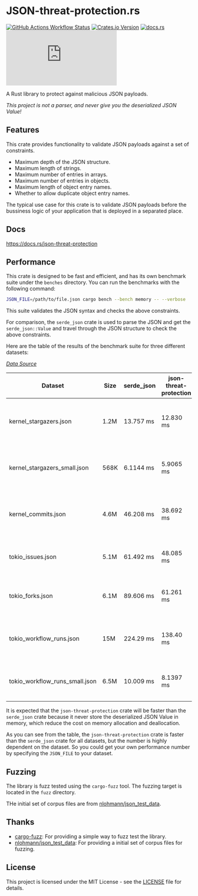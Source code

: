 # JSON-threat-protection.rs

[![GitHub Actions Workflow Status](https://img.shields.io/github/actions/workflow/status/ADD-SP/json-threat-protection.rs/test.yml?branch=main&style=for-the-badge&label=Fuzzing)](https://github.com/ADD-SP/json-threat-protection.rs/actions)
[![Crates.io Version](https://img.shields.io/crates/v/json-threat-protection?style=for-the-badge)](https://crates.io/crates/json-threat-protection)
[![docs.rs](https://img.shields.io/docsrs/json-threat-protection?style=for-the-badge&link=https%3A%2F%2Fdocs.rs%2Fjson-threat-protection)](https://docs.rs/json-threat-protection)
[![GitHub License](https://img.shields.io/github/license/ADD-SP/json-threat-protection.rs?style=for-the-badge)](LICENSE)

A Rust library to protect against malicious JSON payloads.

*This project is not a parser, and never give you the deserialized JSON Value!*

## Features

This crate provides functionality to validate JSON payloads against a set of constraints.

* Maximum depth of the JSON structure.
* Maximum length of strings.
* Maximum number of entries in arrays.
* Maximum number of entries in objects.
* Maximum length of object entry names.
* Whether to allow duplicate object entry names.

The typical use case for this crate is to validate JSON payloads
before the bussiness logic of your application that is deployed
in a separated place.

## Docs

https://docs.rs/json-threat-protection

## Performance

This crate is designed to be fast and efficient,
and has its own benchmark suite under the `benches` directory.
You can run the benchmarks with the following command:

```bash
JSON_FILE=/path/to/file.json cargo bench --bench memory -- --verbose
```
 
This suite validates the JSON syntax and checks the above constraints.

For comparison, the `serde_json` crate is used to parse the JSON
and get the `serde_json::Value` and travel through the JSON structure
to check the above constraints.

Here are the table of the results of the benchmark suite for three different datasets:

[*Data Source*](data/)

|             Dataset           | Size | serde_json | json-threat-protection | Faster (%) | Comment |
|-------------------------------|------|------------|------------------------|------------|---------|
| kernel_stargazers.json        | 1.2M | 13.757 ms  | 12.830 ms              | 6.73%      | 1000 stargazers JSON information from [torvalds/linux](https://github.com/torvalds/linux) |
| kernel_stargazers_small.json  | 568K | 6.1144 ms  | 5.9065 ms              | 3.40%      | 472 stargazers JSON information from [torvalds/linux](https://github.com/torvalds/linux) |
| kernel_commits.json           | 4.6M | 46.208 ms  | 38.692 ms              | 16.22%     | 1000 commits JSON infomation from [torvalds/linux](https://github.com/torvalds/linux) |
| tokio_issues.json             | 5.1M | 61.492 ms  | 48.085 ms              | 27.47%     | 1000 issues JSON information from [tokio-rs/tokio](https://github.com/tokio-rs/tokio) |
| tokio_forks.json              | 6.1M | 89.606 ms  | 61.261 ms              | 31.63%     | 1000 forks JSON information from [tokio-rs/tokio](https://github.com/tokio-rs/tokio) |
| tokio_workflow_runs.json      | 15M  | 224.29 ms  | 138.40 ms              | 38.31%     | 1000 workflow runs JSON information from [tokio-rs/tokio](https://github.com/tokio-rs/tokio) |
| tokio_workflow_runs_small.json| 6.5M | 10.009 ms  | 8.1397 ms              | 18.68%     | 63 workflow runs JSON information from [tokio-rs/tokio](https://github.com/tokio-rs/tokio) |

It is expected that the `json-threat-protection` crate
will be faster than the `serde_json` crate
because it never store the deserialized JSON Value in memory,
which reduce the cost on memory allocation and deallocation.

As you can see from the table,
the `json-threat-protection` crate is faster than the `serde_json` crate
for all datasets, but the number is highly dependent on the dataset.
So you could get your own performance number by
specifying the `JSON_FILE` to your dataset.

## Fuzzing

The library is fuzz tested using the `cargo-fuzz` tool.
The fuzzing target is located in the `fuzz` directory.

THe initial set of corpus files are from
[nlohmann/json_test_data](https://github.com/nlohmann/json_test_data).

## Thanks

* [cargo-fuzz](https://github.com/rust-fuzz/cargo-fuzz): For providing a simple way to fuzz test the library.
* [nlohmann/json_test_data](https://github.com/nlohmann/json_test_data): For providing a initial set of corpus files for fuzzing.

## License

This project is licensed under the MIT License - see the [LICENSE](LICENSE) file for details.
